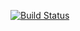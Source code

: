 [![Build Status](https://travis-ci.org/baharboutique/baharboutique.github.io.svg?branch=source)](https://travis-ci.org/baharboutique/baharboutique.github.io)
